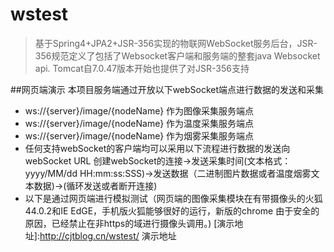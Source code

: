# wstest

> 基于Spring4+JPA2+JSR-356实现的物联网WebSocket服务后台，JSR-356规范定义了包括了Websocket客户端和服务端的整套java Websocket api. Tomcat自7.0.47版本开始也提供了对JSR-356支持

##网页端演示
本项目服务端通过开放以下webSocket端点进行数据的发送和采集
* ws://{server}/image/{nodeName} 作为图像采集服务端点
* ws://{server}/image/{nodeName} 作为温度采集服务端点
* ws://{server}/image/{nodeName} 作为烟雾采集服务端点
* 任何支持webSocket的客户端均可以采用以下流程进行数据的发送向webSocket URL
创建webSocket的连接->发送采集时间(文本格式：yyyy/MM/dd HH:mm:ss:SSS)->发送数据（二进制图片数据或者温度烟雾文本数据)->(循环发送或者断开连接)
* 以下是通过网页端进行模拟测试（网页端的图像采集模块在有带摄像头的火狐44.0.2和IE EdGE，手机版火狐能够很好的运行，新版的chrome 由于安全的原因，已经禁止在非https的域进行摄像头调用。)
[演示地址]:http://cjtblog.cn/wstest/ 演示地址
